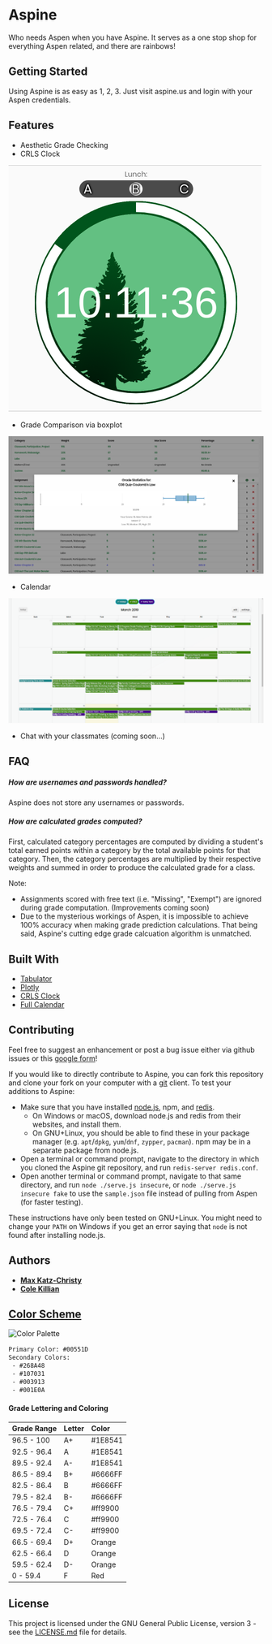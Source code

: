 # Aspine

Who needs Aspen when you have Aspine. It serves as a one stop shop for everything Aspen related, and there are rainbows!

## Getting Started

Using Aspine is as easy as 1, 2, 3. Just visit aspine.us and login with your Aspen credentials.

## Features

* Aesthetic Grade Checking
* CRLS Clock

![CRLS Clock Image](images/crls_clock.png)

* Grade Comparison via boxplot

![Example Boxplot Image](images/boxplot.png)

* Calendar

![Example Calendar Image](images/calendar.png)

* Chat with your classmates (coming soon...)

## FAQ

##### How are usernames and passwords handled?

Aspine does not store any usernames or passwords.

##### How are calculated grades computed?

First, calculated category percentages are computed by dividing a student's total earned points within a category by the total available points for that category. Then, the category percentages are multiplied by their respective weights and summed in order to produce the calculated grade for a class.

Note:
* Assignments scored with free text (i.e. "Missing", "Exempt") are ignored during grade computation. (Improvements coming soon)
* Due to the mysterious workings of Aspen, it is impossible to achieve 100% accuracy when making grade prediction calculations. That being said, Aspine's cutting edge grade calcuation algorithm is unmatched.


## Built With
* [Tabulator](https://github.com/olifolkerd/tabulator)
* [Plotly](https://plot.ly/javascript/)
* [CRLS Clock](https://github.com/CRLSCSClub/CRLSTime)
* [Full Calendar](https://fullcalendar.io/)

## Contributing

Feel free to suggest an enhancement or post a bug issue either via github issues or this [google form](https://goo.gl/forms/PYQDtzkp0vHJbFLz2)!

If you would like to directly contribute to Aspine, you can fork this repository and clone your fork on your computer with a [git](https://git-scm.com/) client. To test your additions to Aspine:

* Make sure that you have installed [node.js](https://nodejs.org/), npm, and [redis](https://redis.io/).
  * On Windows or macOS, download node.js and redis from their websites, and install them.
  * On GNU+Linux, you should be able to find these in your package manager (e.g. `apt`/`dpkg`, `yum`/`dnf`, `zypper`, `pacman`). npm may be in a separate package from node.js.
* Open a terminal or command prompt, navigate to the directory in which you cloned the Aspine git repository, and run `redis-server redis.conf`.
* Open another terminal or command prompt, navigate to that same directory, and run `node ./serve.js insecure`, or `node ./serve.js insecure fake` to use the `sample.json` file instead of pulling from Aspen (for faster testing).

These instructions have only been tested on GNU+Linux. You might need to change your `PATH` on Windows if you get an error saying that `node` is not found after installing node.js.

## Authors

* [**Max Katz-Christy**](https://github.com/maxtkc)
* [**Cole Killian**](https://github.com/ruborcalor)


## [Color Scheme](http://paletton.com/#uid=12W0u0kw0e-n8nFrjj8Hz9QS55d)

![Color Palette](/color_palette.png)

```
Primary Color: #00551D
Secondary Colors:
 - #268A48
 - #107031
 - #003913
 - #001E0A
```

#### Grade Lettering and Coloring

| Grade Range   | Letter        | Color |
| :-----------  |:--------------|:------|
| 96.5 - 100    | A+            |#1E8541|
| 92.5 - 96.4   | A             |#1E8541|
| 89.5 - 92.4   | A-            |#1E8541|
| 86.5 - 89.4   | B+            |#6666FF|
| 82.5 - 86.4   | B             |#6666FF|
| 79.5 - 82.4   | B-            |#6666FF|
| 76.5 - 79.4   | C+            |#ff9900|
| 72.5 - 76.4   | C             |#ff9900|
| 69.5 - 72.4   | C-            |#ff9900|
| 66.5 - 69.4   | D+            |Orange |
| 62.5 - 66.4   | D             |Orange |
| 59.5 - 62.4   | D-            |Orange |
| 0    - 59.4   | F             |Red    |

## License

This project is licensed under the GNU General Public License, version 3 - see the [LICENSE.md](LICENSE.md) file for details.
